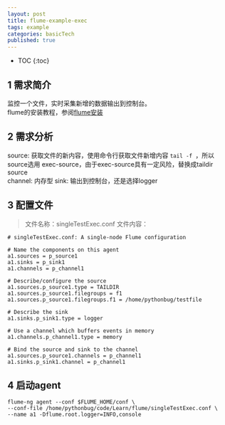 ```yaml
---
layout: post
title: flume-example-exec
tags: example
categories: basicTech
published: true
---
```


* TOC
{:toc}


## 1 需求简介
监控一个文件，实时采集新增的数据输出到控制台。<br>
flume的安装教程，参阅[flume安装](https://www.pythonbug.com/basictech/flume-install/)


## 2 需求分析
source: 获取文件的新内容，使用命令行获取文件新增内容 `tail -f `，所以source选用 exec-source，由于exec-source具有一定风险，替换成taildir source<br>
channel: 内存型
sink: 输出到控制台，还是选择logger

## 3 配置文件
>文件名称：singleTestExec.conf
>文件内容：

~~~shell
# singleTestExec.conf: A single-node Flume configuration
  
# Name the components on this agent
a1.sources = p_source1
a1.sinks = p_sink1
a1.channels = p_channel1

# Describe/configure the source
a1.sources.p_source1.type = TAILDIR
a1.sources.p_source1.filegroups = f1
a1.sources.p_source1.filegroups.f1 = /home/pythonbug/testfile

# Describe the sink
a1.sinks.p_sink1.type = logger

# Use a channel which buffers events in memory
a1.channels.p_channel1.type = memory

# Bind the source and sink to the channel
a1.sources.p_source1.channels = p_channel1
a1.sinks.p_sink1.channel = p_channel1
~~~

## 4 启动agent
~~~shell
flume-ng agent --conf $FLUME_HOME/conf \
--conf-file /home/pythonbug/code/Learn/flume/singleTestExec.conf \
--name a1 -Dflume.root.logger=INFO,console
~~~